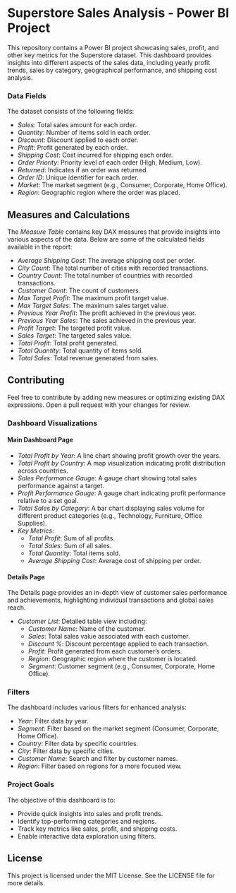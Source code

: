 # Superstore Sales Analysis - Power BI Project

This repository contains a Power BI project showcasing sales, profit, and other key metrics for the Superstore dataset. This dashboard provides insights into different aspects of the sales data, including yearly profit trends, sales by category, geographical performance, and shipping cost analysis.


### Data Fields

The dataset consists of the following fields:
- *Sales*: Total sales amount for each order.
- *Quantity*: Number of items sold in each order.
- *Discount*: Discount applied to each order.
- *Profit*: Profit generated by each order.
- *Shipping Cost*: Cost incurred for shipping each order.
- *Order Priority*: Priority level of each order (High, Medium, Low).
- *Returned*: Indicates if an order was returned.
- *Order ID*: Unique identifier for each order.
- *Market*: The market segment (e.g., Consumer, Corporate, Home Office).
- *Region*: Geographic region where the order was placed.


## Measures and Calculations
The *Measure Table* contains key DAX measures that provide insights into various aspects of the data. Below are some of the calculated fields available in the report:

- *Average Shipping Cost*: The average shipping cost per order.
- *City Count*: The total number of cities with recorded transactions.
- *Country Count*: The total number of countries with recorded transactions.
- *Customer Count*: The count of customers.
- *Max Target Profit*: The maximum profit target value.
- *Max Target Sales*: The maximum sales target value.
- *Previous Year Profit*: The profit achieved in the previous year.
- *Previous Year Sales*: The sales achieved in the previous year.
- *Profit Target*: The targeted profit value.
- *Sales Target*: The targeted sales value.
- *Total Profit*: Total profit generated.
- *Total Quantity*: Total quantity of items sold.
- *Total Sales*: Total revenue generated from sales.

## Contributing
Feel free to contribute by adding new measures or optimizing existing DAX expressions. Open a pull request with your changes for review.


### Dashboard Visualizations

#### Main Dashboard Page
- *Total Profit by Year*: A line chart showing profit growth over the years.
- *Total Profit by Country*: A map visualization indicating profit distribution across countries.
- *Sales Performance Gauge*: A gauge chart showing total sales performance against a target.
- *Profit Performance Gauge*: A gauge chart indicating profit performance relative to a set goal.
- *Total Sales by Category*: A bar chart displaying sales volume for different product categories (e.g., Technology, Furniture, Office Supplies).
- *Key Metrics*:
  - *Total Profit*: Sum of all profits.
  - *Total Sales*: Sum of all sales.
  - *Total Quantity*: Total items sold.
  - *Average Shipping Cost*: Average cost of shipping per order.

#### Details Page
The Details page provides an in-depth view of customer sales performance and achievements, highlighting individual transactions and global sales reach.

- *Customer List*: Detailed table view including:
  - *Customer Name*: Name of the customer.
  - *Sales*: Total sales value associated with each customer.
  - *Discount %*: Discount percentage applied to each transaction.
  - *Profit*: Profit generated from each customer’s orders.
  - *Region*: Geographic region where the customer is located.
  - *Segment*: Customer segment (e.g., Consumer, Corporate, Home Office).

### Filters

The dashboard includes various filters for enhanced analysis:
- *Year*: Filter data by year.
- *Segment*: Filter based on the market segment (Consumer, Corporate, Home Office).
- *Country*: Filter data by specific countries.
- *City*: Filter data by specific cities.
- *Customer Name*: Search and filter by customer names.
- *Region*: Filter based on regions for a more focused view.



### Project Goals

The objective of this dashboard is to:
- Provide quick insights into sales and profit trends.
- Identify top-performing categories and regions.
- Track key metrics like sales, profit, and shipping costs.
- Enable interactive data exploration using filters.

## License

This project is licensed under the MIT License. See the LICENSE file for more details.
